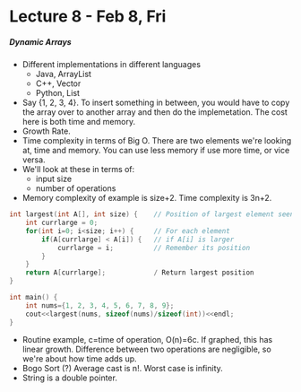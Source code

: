 # Lecture 8 - Feb 8, Fri
##### Dynamic Arrays
- Different implementations in different languages
	- Java, ArrayList
	- C++, Vector
	- Python, List
- Say {1, 2, 3, 4}. To insert something in between, you would have to copy the array over to another array and then do the implemetation. The cost here is both time and memory. 
- Growth Rate. 
- Time complexity in terms of Big O. There are two elements we're looking at, time and memory. You can use less memory if use more time, or vice versa.
- We'll look at these in terms of:
	- input size
	- number of operations
- Memory complexity of example is size+2. Time complexity is 3n+2.
``` C++
int largest(int A[], int size) {	// Position of largest element seen for each element
	int currlarge = 0;				
	for(int i=0; i<size; i++) {		// For each element
		if(A[currlarge] < A[i]) {	// if A[i] is larger
			currlarge = i;			// Remember its position
		}
	}
	return A[currlarge];			/ Return largest position
}

int main() {
	int nums={1, 2, 3, 4, 5, 6, 7, 8, 9};
	cout<<largest(nums, sizeof(nums)/sizeof(int))<<endl;
}
```
- Routine example, c=time of operation, O(n)=6c. If graphed, this has linear growth. Difference between two operations are negligible, so we're about how time adds up.
- Bogo Sort (?) Average cast is n!. Worst case is infinity.
- String is a double pointer.
